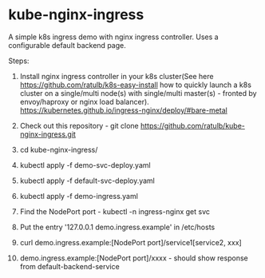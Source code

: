 # kube-nginx-ingress
A simple k8s ingress demo with nginx ingress controller. Uses a configurable default backend page.

Steps:

1) Install nginx ingress controller in your k8s cluster(See here https://github.com/ratulb/k8s-easy-install how to quickly launch a k8s cluster on a single/multi node(s) with single/multi master(s) - fronted by envoy/haproxy or nginx load balancer).
https://kubernetes.github.io/ingress-nginx/deploy/#bare-metal

2) Check out this repository - git clone https://github.com/ratulb/kube-nginx-ingress.git

3) cd kube-nginx-ingress/
 
4) kubectl apply -f demo-svc-deploy.yaml

5) kubectl apply -f default-svc-deploy.yaml

6) kubectl apply -f demo-ingress.yaml

7) Find the NodePort port - kubectl -n ingress-nginx get svc

8) Put the entry '127.0.0.1 demo.ingress.example' in /etc/hosts

9) curl demo.ingress.example:[NodePort port]/service1[service2, xxx]

10) demo.ingress.example:[NodePort port]/xxxx - should show response from default-backend-service
